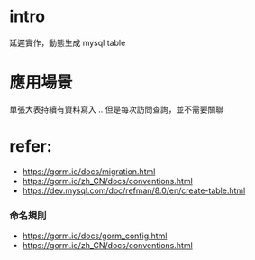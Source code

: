 # intro

延遲實作，動態生成 mysql table

# 應用場景

單張大表持續有資料寫入 .. 但是每次訪問查詢，並不需要關聯


# refer:
<!--
2021/07/11 .. 目前 gorm 2.0 還沒有釋出 置換 TableName 方法來達到動態增加 table的功能
-->
- https://gorm.io/docs/migration.html
- https://gorm.io/zh_CN/docs/conventions.html
- https://dev.mysql.com/doc/refman/8.0/en/create-table.html


### 命名規則
- https://gorm.io/docs/gorm_config.html
- https://gorm.io/zh_CN/docs/conventions.html
